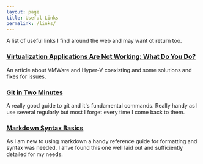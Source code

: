 ```yaml
---
layout: page
title: Useful Links
permalink: /links/
---
```


A list of useful links I find around the web and may want ot return too.


### [Virtualization Applications Are Not Working: What Do You Do?][vmware] 

An article about VMWare and Hyper-V coexisting and some solutions and fixes for issues.

  

### [Git in Two Minutes][git]  

A really good guide to git and it's fundamental commands. Really handy as I use several regularly but most I forget every time I come back to them.


   
### [Markdown Syntax Basics][markdown]

As I am new to using markdown a handy reference guide for formatting and syntax was needed. I ahve found this one well laid out and sufficiently detailed for my needs.
























[vmware]: https://www.nakivo.com/blog/virtualization-applications-with-hyper-v-device-guard-and-credential-guard/
[git]: https://www.garyrobinson.net/2014/10/git-in-two-minutes-for-a-solo-developer.html
[markdown]: https://www.markdownguide.org/basic-syntax/